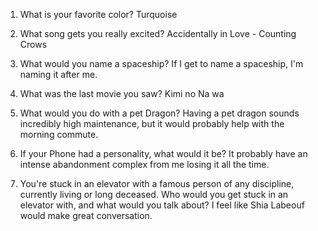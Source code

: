 1) What is your favorite color?
Turquoise

2) What song gets you really excited?
Accidentally in Love - Counting Crows

3) What would you name a spaceship?
If I get to name a spaceship, I'm naming it after me.

4) What was the last movie you saw?
Kimi no Na wa

5) What would you do with a pet Dragon?
Having a pet dragon sounds incredibly high maintenance, but it would probably help with the morning commute.

6) If your Phone had a personality, what would it be?
It probably have an intense abandonment complex from me losing it all the time.

7) You're stuck in an elevator with a famous person of any discipline, currently living or long deceased. Who would you get stuck in an elevator with, and what would you talk about?
I feel like Shia Labeouf would make great conversation. 
